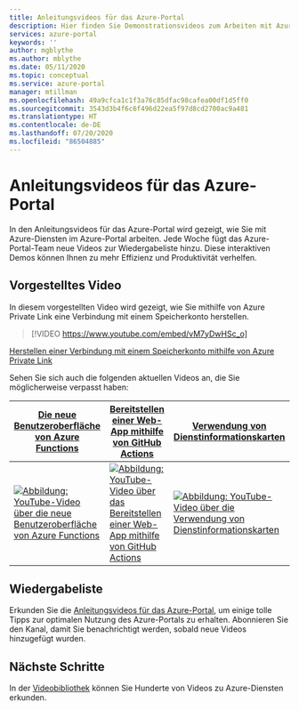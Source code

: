 ```yaml
---
title: Anleitungsvideos für das Azure-Portal
description: Hier finden Sie Demonstrationsvideos zum Arbeiten mit Azure-Diensten im Portal. Über die Links gelangen Sie direkt zu den neuesten Anleitungsvideos.
services: azure-portal
keywords: ''
author: mgblythe
ms.author: mblythe
ms.date: 05/11/2020
ms.topic: conceptual
ms.service: azure-portal
manager: mtillman
ms.openlocfilehash: 49a9cfca1c1f3a76c85dfac98cafea00df1d5ff0
ms.sourcegitcommit: 3543d3b4f6c6f496d22ea5f97d8cd2700ac9a481
ms.translationtype: HT
ms.contentlocale: de-DE
ms.lasthandoff: 07/20/2020
ms.locfileid: "86504885"
---
```

# <a name="azure-portal-how-to-video-series"></a>Anleitungsvideos für das Azure-Portal

In den Anleitungsvideos für das Azure-Portal wird gezeigt, wie Sie mit Azure-Diensten im Azure-Portal arbeiten. Jede Woche fügt das Azure-Portal-Team neue Videos zur Wiedergabeliste hinzu. Diese interaktiven Demos können Ihnen zu mehr Effizienz und Produktivität verhelfen.

## <a name="featured-video"></a>Vorgestelltes Video

In diesem vorgestellten Video wird gezeigt, wie Sie mithilfe von Azure Private Link eine Verbindung mit einem Speicherkonto herstellen.

> [!VIDEO https://www.youtube.com/embed/vM7yDwHSc_o]

[Herstellen einer Verbindung mit einem Speicherkonto mithilfe von Azure Private Link](https://www.youtube.com/watch?v=vM7yDwHSc_o)

Sehen Sie sich auch die folgenden aktuellen Videos an, die Sie möglicherweise verpasst haben:

| [Die neue Benutzeroberfläche von Azure Functions](https://www.youtube.com/watch?v=0bdT_9uOqkg)  | [Bereitstellen einer Web-App mithilfe von GitHub Actions](https://www.youtube.com/watch?v=b2oyxbSbLPA)  | [Verwendung von Dienstinformationskarten](https://www.youtube.com/watch?v=u00TU531qsQ)  |
| ------| ------ | ------ |
| [![Abbildung: YouTube-Video über die neue Benutzeroberfläche von Azure Functions](https://i.ytimg.com/vi/0bdT_9uOqkg/hqdefault.jpg?sqp=-oaymwEYCKgBEF5IVfKriqkDCwgBFQAAiEIYAXAB&rs=AOn4CLAf2gcTSuNBP-DczGeEB7rQLKc4UQ)](http://www.youtube.com/watch?v=0bdT_9uOqkg) | [![Abbildung: YouTube-Video über das Bereitstellen einer Web-App mithilfe von GitHub Actions](https://i.ytimg.com/vi/b2oyxbSbLPA/hqdefault.jpg?sqp=-oaymwEYCKgBEF5IVfKriqkDCwgBFQAAiEIYAXAB&rs=AOn4CLBUZwS_xaZIkYNakpHFvFIiD8i-Tw)](http://www.youtube.com/watch?v=b2oyxbSbLPA) | [![Abbildung: YouTube-Video über die Verwendung von Dienstinformationskarten](https://i.ytimg.com/vi/u00TU531qsQ/hqdefault.jpg?sqp=-oaymwEYCKgBEF5IVfKriqkDCwgBFQAAiEIYAXAB&rs=AOn4CLAiBhmM0tZo_eV_u_JClkx3SXaWFw)](http://www.youtube.com/watch?v=u00TU531qsQ) |

## <a name="video-playlist"></a>Wiedergabeliste

Erkunden Sie die [Anleitungsvideos für das Azure-Portal](https://www.youtube.com/playlist?list=PLLasX02E8BPBKgXP4oflOL29TtqTzwhxR), um einige tolle Tipps zur optimalen Nutzung des Azure-Portals zu erhalten. Abonnieren Sie den Kanal, damit Sie benachrichtigt werden, sobald neue Videos hinzugefügt wurden.

## <a name="next-steps"></a>Nächste Schritte

In der [Videobibliothek](https://azure.microsoft.com/resources/videos/index/?tag=microsoft-azure-portal) können Sie Hunderte von Videos zu Azure-Diensten erkunden.

